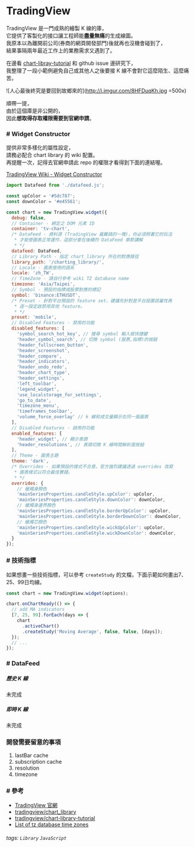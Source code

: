 # TradingView

TradingView 是一門成熟的繪製 K 線的庫，<br/>
它提供了客製化的接口讓工程師能**盡量無痛**的生成線圖。<br/>
我原本以為離開前公司(券商的網頁開發部門)後就再也沒機會碰到了，<br/>
結果事隔兩年最近工作上的業務需求又遇到了。

在邊看 [chart-libray-tutorial](https://github.com/tradingview/charting_library) 和 github issue 邊研究下，<br/>
我整理了一段小範例避免自己或其他人之後要接 K 線不會對它這麼陌生、這麼痛苦。

![人心最後終究是要回到故鄉來的](http://i.imgur.com/8HFDuqKh.jpg =500x)

順帶一提，<br/>
由於這個庫是非公開的，<br/>
因此**想取得存取權限需要到官網申請**。

### # Widget Constructor

提供非常多樣化的屬性設定，<br/>
請務必配合 chart library 的 wiki 配置。<br/>
再提醒一次，記得去官網申請此 repo 的權限才看得到下面的連結喔。

[TradingView Wiki - Widget Constructor]((https://github.com/tradingview/charting_library/wiki/Widget-Constructor))

```javascript
import Datafeed from './datafeed.js';

const upColor = '#5dc787';
const downColor = '#e45561';

const chart = new TradingView.widget({
  debug: false,
  // Container - 綁定之 DOM 元素 ID
  container: 'tv-chart',
  /* DataFeed - 資料源 (TradingView 最難搞的一塊)，你必須照著它的玩法
   * 才能使圖表正常運作，這部分會在後續的 DataFeed 章節講解
   * */
  datafeed: DataFeed,
  // Library Path - 指定 chart_library 所在的對應路徑
  library_path: '/charting_library/',
  // Locale - 圖表使用的語系
  locale: 'zh_TW',
  // TimeZone - 請自行參考 wiki TZ database name
  timezone: 'Asia/Taipei',
  // Symbol - 預設的指標或股票對應的標記
  symbol: 'binance:ETHUSDT',
  /* Preset - 針對平台預設的 feature set，建議先針對是平台設置該屬性再
   * 逐一設定啟禁用其他 feature。
   * */
  preset: 'mobile',
  // Disabled Features - 禁用的功能
  disabled_features: [
    'symbol_search_hot_key', // 搜尋 symbol 輸入框快捷鍵
    'header_symbol_search', // 切換 symbol (股票,指標)的按鈕
    'header_fullscreen_button',
    'header_screenshot',
    'header_compare',
    'header_indicators',
    'header_undo_redo',
    'header_chart_type',
    'header_settings',
    'left_toolbar',
    'legend_widget',
    'use_localstorage_for_settings',
    'go_to_date',
    'timezone_menu',
    'timeframes_toolbar',
    'volume_force_overlay' // k 線和成交量顯示在同一張圖表
  ],
  // Disabled Features - 啟用的功能
  enabled_features: [
    'header_widget', // 顯示表頭
    'header_resolutions', // 表頭切換 K 線時間解析度按鈕
  ],
  // Theme - 圖表主題
  theme: 'dark', 
  /* Overrides - 如果預設的樣式不合意，官方強烈建議透過 overrides 改寫
   * 圖表樣式以符合最佳實踐。
   * */
  overrides: {
    // 蠟燭身顏色
    'mainSeriesProperties.candleStyle.upColor': upColor,
    'mainSeriesProperties.candleStyle.downColor': downColor,
    // 蠟燭身邊界顏色
    'mainSeriesProperties.candleStyle.borderUpColor': upColor,
    'mainSeriesProperties.candleStyle.borderDownColor': downColor,
    // 蠟燭芯顏色
    'mainSeriesProperties.candleStyle.wickUpColor': upColor,
    'mainSeriesProperties.candleStyle.wickDownColor': downColor,
  }
});
```


### # 技術指標

如果想畫一些技術指標，可以參考 `createStudy` 的文檔，下面示範如何畫出7、25、99日均線。

```javascript
const chart = new TradingView.widget(options);

chart.onChartReady(() => {
  // add MA indicators
  [7, 25, 99].forEach(days => {
    chart
      .activeChart()
      .createStudy('Moving Average', false, false, [days]);
  });
  // ...
});
```

### # DataFeed

##### 歷史 K 線

未完成

##### 即時 K 線

未完成

### 開發需要留意的事項

1. lastBar cache
2. subscription cache
3. resolution
4. timezone

### # 參考

* [TradingView 官網](https://www.tradingview.com/)
* [tradingview/chart_library](https://github.com/tradingview/charting_library)
* [tradingview/chart-library-tutorial](https://github.com/tradingview/charting-library-tutorial)
* [List of tz database time zones](https://en.wikipedia.org/wiki/List_of_tz_database_time_zones)

###### tags: `Library` `JavaScript`